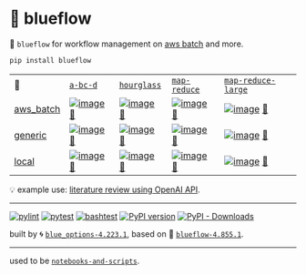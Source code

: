 # 📜 blueflow

📜 `blueflow` for workflow management on [aws batch](https://aws.amazon.com/batch/) and more.

```bash
pip install blueflow
```

|   |   |   |   |   |
| --- | --- | --- | --- | --- |
| 📜 | [`a-bc-d`](./patterns/a-bc-d.dot) | [`hourglass`](./patterns/hourglass.dot) | [`map-reduce`](./patterns/map-reduce.dot) | [`map-reduce-large`](./patterns/map-reduce-large.dot) |
| [aws_batch](./runners/aws_batch.py) | [![image](https://kamangir-public.s3.ca-central-1.amazonaws.com/aws_batch-a-bc-d/workflow.gif?raw=true&random=xuo2a2mbhrbv0xz2)](https://kamangir-public.s3.ca-central-1.amazonaws.com/aws_batch-a-bc-d/workflow.gif?raw=true&random=xuo2a2mbhrbv0xz2) [🔗](https://kamangir-public.s3.ca-central-1.amazonaws.com/aws_batch-a-bc-d/workflow.gif?raw=true&random=xuo2a2mbhrbv0xz2) | [![image](https://kamangir-public.s3.ca-central-1.amazonaws.com/aws_batch-hourglass/workflow.gif?raw=true&random=4sindr16oqj760a1)](https://kamangir-public.s3.ca-central-1.amazonaws.com/aws_batch-hourglass/workflow.gif?raw=true&random=4sindr16oqj760a1) [🔗](https://kamangir-public.s3.ca-central-1.amazonaws.com/aws_batch-hourglass/workflow.gif?raw=true&random=4sindr16oqj760a1) | [![image](https://kamangir-public.s3.ca-central-1.amazonaws.com/aws_batch-map-reduce/workflow.gif?raw=true&random=7lrxnd6i00znevsd)](https://kamangir-public.s3.ca-central-1.amazonaws.com/aws_batch-map-reduce/workflow.gif?raw=true&random=7lrxnd6i00znevsd) [🔗](https://kamangir-public.s3.ca-central-1.amazonaws.com/aws_batch-map-reduce/workflow.gif?raw=true&random=7lrxnd6i00znevsd) | [![image](https://kamangir-public.s3.ca-central-1.amazonaws.com/aws_batch-map-reduce-large/workflow.gif?raw=true&random=91hv880ism8gulcd)](https://kamangir-public.s3.ca-central-1.amazonaws.com/aws_batch-map-reduce-large/workflow.gif?raw=true&random=91hv880ism8gulcd) [🔗](https://kamangir-public.s3.ca-central-1.amazonaws.com/aws_batch-map-reduce-large/workflow.gif?raw=true&random=91hv880ism8gulcd) |
| [generic](./runners/generic.py) | [![image](https://kamangir-public.s3.ca-central-1.amazonaws.com/generic-a-bc-d/workflow.gif?raw=true&random=ow6lawsaq85qzuv2)](https://kamangir-public.s3.ca-central-1.amazonaws.com/generic-a-bc-d/workflow.gif?raw=true&random=ow6lawsaq85qzuv2) [🔗](https://kamangir-public.s3.ca-central-1.amazonaws.com/generic-a-bc-d/workflow.gif?raw=true&random=ow6lawsaq85qzuv2) | [![image](https://kamangir-public.s3.ca-central-1.amazonaws.com/generic-hourglass/workflow.gif?raw=true&random=lsg8enfus4jccg3x)](https://kamangir-public.s3.ca-central-1.amazonaws.com/generic-hourglass/workflow.gif?raw=true&random=lsg8enfus4jccg3x) [🔗](https://kamangir-public.s3.ca-central-1.amazonaws.com/generic-hourglass/workflow.gif?raw=true&random=lsg8enfus4jccg3x) | [![image](https://kamangir-public.s3.ca-central-1.amazonaws.com/generic-map-reduce/workflow.gif?raw=true&random=8xo61j4dhtgqwk3q)](https://kamangir-public.s3.ca-central-1.amazonaws.com/generic-map-reduce/workflow.gif?raw=true&random=8xo61j4dhtgqwk3q) [🔗](https://kamangir-public.s3.ca-central-1.amazonaws.com/generic-map-reduce/workflow.gif?raw=true&random=8xo61j4dhtgqwk3q) | [![image](https://kamangir-public.s3.ca-central-1.amazonaws.com/generic-map-reduce-large/workflow.gif?raw=true&random=7h7wdgr08n5qrnkm)](https://kamangir-public.s3.ca-central-1.amazonaws.com/generic-map-reduce-large/workflow.gif?raw=true&random=7h7wdgr08n5qrnkm) [🔗](https://kamangir-public.s3.ca-central-1.amazonaws.com/generic-map-reduce-large/workflow.gif?raw=true&random=7h7wdgr08n5qrnkm) |
| [local](./runners/local.py) | [![image](https://kamangir-public.s3.ca-central-1.amazonaws.com/local-a-bc-d/workflow.gif?raw=true&random=5b5nlp92aj3mrauk)](https://kamangir-public.s3.ca-central-1.amazonaws.com/local-a-bc-d/workflow.gif?raw=true&random=5b5nlp92aj3mrauk) [🔗](https://kamangir-public.s3.ca-central-1.amazonaws.com/local-a-bc-d/workflow.gif?raw=true&random=5b5nlp92aj3mrauk) | [![image](https://kamangir-public.s3.ca-central-1.amazonaws.com/local-hourglass/workflow.gif?raw=true&random=sbs2dl513c1t4vzw)](https://kamangir-public.s3.ca-central-1.amazonaws.com/local-hourglass/workflow.gif?raw=true&random=sbs2dl513c1t4vzw) [🔗](https://kamangir-public.s3.ca-central-1.amazonaws.com/local-hourglass/workflow.gif?raw=true&random=sbs2dl513c1t4vzw) | [![image](https://kamangir-public.s3.ca-central-1.amazonaws.com/local-map-reduce/workflow.gif?raw=true&random=tyhdtp895nlakjfv)](https://kamangir-public.s3.ca-central-1.amazonaws.com/local-map-reduce/workflow.gif?raw=true&random=tyhdtp895nlakjfv) [🔗](https://kamangir-public.s3.ca-central-1.amazonaws.com/local-map-reduce/workflow.gif?raw=true&random=tyhdtp895nlakjfv) | [![image](https://kamangir-public.s3.ca-central-1.amazonaws.com/local-map-reduce-large/workflow.gif?raw=true&random=pzj27s40pj0wf9dj)](https://kamangir-public.s3.ca-central-1.amazonaws.com/local-map-reduce-large/workflow.gif?raw=true&random=pzj27s40pj0wf9dj) [🔗](https://kamangir-public.s3.ca-central-1.amazonaws.com/local-map-reduce-large/workflow.gif?raw=true&random=pzj27s40pj0wf9dj) |

💡 example use: [literature review using OpenAI API](https://github.com/kamangir/openai-commands/tree/main/openai_commands/literature_review).


---


[![pylint](https://github.com/kamangir/notebooks-and-scripts/actions/workflows/pylint.yml/badge.svg)](https://github.com/kamangir/notebooks-and-scripts/actions/workflows/pylint.yml) [![pytest](https://github.com/kamangir/notebooks-and-scripts/actions/workflows/pytest.yml/badge.svg)](https://github.com/kamangir/notebooks-and-scripts/actions/workflows/pytest.yml) [![bashtest](https://github.com/kamangir/notebooks-and-scripts/actions/workflows/bashtest.yml/badge.svg)](https://github.com/kamangir/notebooks-and-scripts/actions/workflows/bashtest.yml) [![PyPI version](https://img.shields.io/pypi/v/blueflow.svg)](https://pypi.org/project/blueflow/) [![PyPI - Downloads](https://img.shields.io/pypi/dd/blueflow)](https://pypistats.org/packages/blueflow)

built by 🌀 [`blue_options-4.223.1`](https://github.com/kamangir/awesome-bash-cli), based on 📜 [`blueflow-4.855.1`](https://github.com/kamangir/notebooks-and-scripts).

---

used to be [`notebooks-and-scripts`](https://pypi.org/project/notebooks-and-scripts/).
